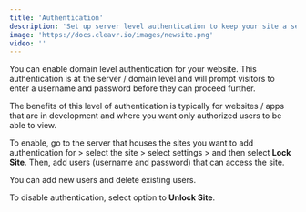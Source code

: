 ```yaml
---
title: 'Authentication'
description: 'Set up server level authentication to keep your site a secret from others.'
image: 'https://docs.cleavr.io/images/newsite.png'
video: ''
---
```


You can enable domain level authentication for your website. This authentication is at the server / domain level and 
will prompt visitors to enter a username and password before they can proceed further. 

The benefits of this level of authentication is typically for websites / apps that are in development and where 
you want only authorized users to be able to view. 

To enable, go to the server that houses the sites you want to add authentication for > select the site > select settings > 
and then select **Lock Site**. Then, add users (username and password) that can access the site. 

You can add new users and delete existing users. 

To disable authentication, select option to **Unlock Site**. 
